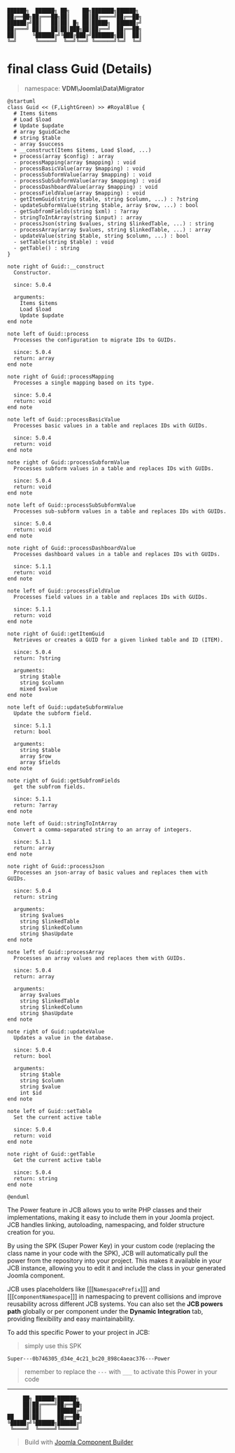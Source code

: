 ```
██████╗  ██████╗ ██╗    ██╗███████╗██████╗
██╔══██╗██╔═══██╗██║    ██║██╔════╝██╔══██╗
██████╔╝██║   ██║██║ █╗ ██║█████╗  ██████╔╝
██╔═══╝ ██║   ██║██║███╗██║██╔══╝  ██╔══██╗
██║     ╚██████╔╝╚███╔███╔╝███████╗██║  ██║
╚═╝      ╚═════╝  ╚══╝╚══╝ ╚══════╝╚═╝  ╚═╝
```
# final class Guid (Details)
> namespace: **VDM\Joomla\Data\Migrator**

```uml
@startuml
class Guid << (F,LightGreen) >> #RoyalBlue {
  # Items $items
  # Load $load
  # Update $update
  # array $guidCache
  # string $table
  - array $success
  + __construct(Items $items, Load $load, ...)
  + process(array $config) : array
  - processMapping(array $mapping) : void
  - processBasicValue(array $mapping) : void
  - processSubformValue(array $mapping) : void
  - processSubSubformValue(array $mapping) : void
  - processDashboardValue(array $mapping) : void
  - processFieldValue(array $mapping) : void
  - getItemGuid(string $table, string $column, ...) : ?string
  - updateSubformValue(string $table, array $row, ...) : bool
  - getSubfromFields(string $xml) : ?array
  - stringToIntArray(string $input) : array
  - processJson(string $values, string $linkedTable, ...) : string
  - processArray(array $values, string $linkedTable, ...) : array
  - updateValue(string $table, string $column, ...) : bool
  - setTable(string $table) : void
  - getTable() : string
}

note right of Guid::__construct
  Constructor.

  since: 5.0.4
  
  arguments:
    Items $items
    Load $load
    Update $update
end note

note left of Guid::process
  Processes the configuration to migrate IDs to GUIDs.

  since: 5.0.4
  return: array
end note

note right of Guid::processMapping
  Processes a single mapping based on its type.

  since: 5.0.4
  return: void
end note

note left of Guid::processBasicValue
  Processes basic values in a table and replaces IDs with GUIDs.

  since: 5.0.4
  return: void
end note

note right of Guid::processSubformValue
  Processes subform values in a table and replaces IDs with GUIDs.

  since: 5.0.4
  return: void
end note

note left of Guid::processSubSubformValue
  Processes sub-subform values in a table and replaces IDs with GUIDs.

  since: 5.0.4
  return: void
end note

note right of Guid::processDashboardValue
  Processes dashboard values in a table and replaces IDs with GUIDs.

  since: 5.1.1
  return: void
end note

note left of Guid::processFieldValue
  Processes field values in a table and replaces IDs with GUIDs.

  since: 5.1.1
  return: void
end note

note right of Guid::getItemGuid
  Retrieves or creates a GUID for a given linked table and ID (ITEM).

  since: 5.0.4
  return: ?string
  
  arguments:
    string $table
    string $column
    mixed $value
end note

note left of Guid::updateSubformValue
  Update the subform field.

  since: 5.1.1
  return: bool
  
  arguments:
    string $table
    array $row
    array $fields
end note

note right of Guid::getSubfromFields
  get the subfrom fields.

  since: 5.1.1
  return: ?array
end note

note left of Guid::stringToIntArray
  Convert a comma-separated string to an array of integers.

  since: 5.1.1
  return: array
end note

note right of Guid::processJson
  Processes an json-array of basic values and replaces them with GUIDs.

  since: 5.0.4
  return: string
  
  arguments:
    string $values
    string $linkedTable
    string $linkedColumn
    string $hasUpdate
end note

note left of Guid::processArray
  Processes an array values and replaces them with GUIDs.

  since: 5.0.4
  return: array
  
  arguments:
    array $values
    string $linkedTable
    string $linkedColumn
    string $hasUpdate
end note

note right of Guid::updateValue
  Updates a value in the database.

  since: 5.0.4
  return: bool
  
  arguments:
    string $table
    string $column
    string $value
    int $id
end note

note left of Guid::setTable
  Set the current active table

  since: 5.0.4
  return: void
end note

note right of Guid::getTable
  Get the current active table

  since: 5.0.4
  return: string
end note
 
@enduml
```

The Power feature in JCB allows you to write PHP classes and their implementations, making it easy to include them in your Joomla project. JCB handles linking, autoloading, namespacing, and folder structure creation for you.

By using the SPK (Super Power Key) in your custom code (replacing the class name in your code with the SPK), JCB will automatically pull the power from the repository into your project. This makes it available in your JCB instance, allowing you to edit it and include the class in your generated Joomla component.

JCB uses placeholders like [[[`NamespacePrefix`]]] and [[[`ComponentNamespace`]]] in namespacing to prevent collisions and improve reusability across different JCB systems. You can also set the **JCB powers path** globally or per component under the **Dynamic Integration** tab, providing flexibility and easy maintainability.

To add this specific Power to your project in JCB:

> simply use this SPK
```
Super---0b746305_d34e_4c21_bc20_898c4aeac376---Power
```
> remember to replace the `---` with `___` to activate this Power in your code

---
```
     ██╗ ██████╗██████╗
     ██║██╔════╝██╔══██╗
     ██║██║     ██████╔╝
██   ██║██║     ██╔══██╗
╚█████╔╝╚██████╗██████╔╝
 ╚════╝  ╚═════╝╚═════╝
```
> Build with [Joomla Component Builder](https://git.vdm.dev/joomla/Component-Builder)

